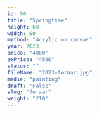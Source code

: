 ```yaml
---
id: 96
title: "Springtime"
height: 60
width: 80
method: "Acrylic on canvas"
year: 2023
price: "4000"
exPrice: "4500"
status: ""
fileName: "2023-foraar.jpg"
medie: "painting"
draft: "False"
slug: "foraar"
weight: "210"
---
```

